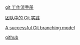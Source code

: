 [git 工作流手册](https://github.com/xirong/my-git/blob/master/git-workflow-tutorial.md)

[团队中的 Git 实践](http://www.tuicool.com/articles/NFFFVrr)

[A successful Git branching model](http://nvie.com/posts/a-successful-git-branching-model/)

[github](https://www.gitlab.com)

